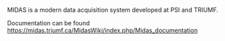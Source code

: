 MIDAS is a modern data acquisition system developed at PSI and TRIUMF.

Documentation can be found 
https://midas.triumf.ca/MidasWiki/index.php/Midas_documentation
